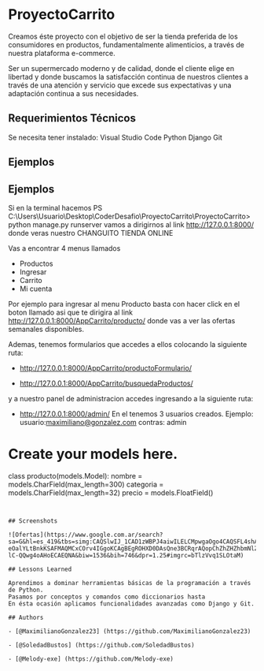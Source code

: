 # ProyectoCarrito

Creamos éste proyecto con el objetivo de ser la tienda preferida de los consumidores en productos, fundamentalmente alimenticios, a través de nuestra plataforma e-commerce.

Ser un supermercado moderno y de calidad, donde el cliente elige en libertad y donde buscamos la satisfacción continua de nuestros clientes a través de una atención y servicio que excede sus expectativas y una adaptación continua a sus necesidades.

## Requerimientos Técnicos

Se necesita tener instalado:
Visual Studio Code
Python
Django
Git

## Ejemplos

## Ejemplos
Si en la terminal hacemos
PS C:\Users\Usuario\Desktop\CoderDesafio\ProyectoCarrito\ProyectoCarrito> python manage.py runserver
vamos a dirigirnos al link http://127.0.0.1:8000/ donde veras nuestro CHANGUITO TIENDA ONLINE

Vas a encontrar 4 menus llamados 
- Productos
- Ingresar
- Carrito
- Mi cuenta

Por ejemplo para ingresar al menu Producto basta con hacer click en el boton llamado asi que te dirigira al link http://127.0.0.1:8000/AppCarrito/producto/ donde 
vas a ver las ofertas semanales disponibles.


Ademas, tenemos formularios que accedes a ellos colocando la siguiente ruta:

- http://127.0.0.1:8000/AppCarrito/productoFormulario/

- http://127.0.0.1:8000/AppCarrito/busquedaProductos/

y a nuestro panel de administracion accedes ingresando a la siguiente ruta:
- http://127.0.0.1:8000/admin/
En el tenemos 3 usuarios creados.
Ejemplo: usuario:maximiliano@gonzalez.com 
	     contras: admin

# Create your models here.

class producto(models.Model):
    nombre = models.CharField(max_length=300)
    categoria = models.CharField(max_length=32)
    precio = models.FloatField()
```


## Screenshots

![Ofertas](https://www.google.com.ar/search?sa=G&hl=es_419&tbs=simg:CAQSlwIJ_1CAD1zWBPJ4aiwILELCMpwgaOgo4CAQSFL4shA_1QPaAczBbPE6ES8AbVPYkNGhp5TwyCSCP9HaItVXpIXMeAj-eOalYLtBnkKSAFMAQMCxCOrv4IGgoKCAgBEgROHXD0DAsQne3BCRqrAQopChZhZHZhbmNlZCBtZWF0IHJlY292ZXJ52qWI9gMLCgkvbS8wMjg3d24KIgoPc2FsdC1jdXJlZCBtZWF02qWI9gMLCgkvbS8wNDdrYm0KHQoKYW5pbWFsIGZhdNqliPYDCwoJL20vMDE5dDZkCh4KC2Zyb3plbiBmb29k2qWI9gMLCgkvbS8wMXh4dG0KGwoIcmVkIG1lYXTapYj2AwsKCS9tLzA1djFxNww&sxsrf=ALiCzsZhtZNVLQgkwgLJVMyieiL2EPB9JQ:1657842505272&q=prote%C3%ADnas+del+estroma+de+la+carne&tbm=isch&ved=2ahUKEwiG0vrMyPn4AhUGupUCHe-lC-QQwg4oAHoECAEQNA&biw=1536&bih=746&dpr=1.25#imgrc=bTlzVvq1SLOtaM)
 
## Lessons Learned

Aprendimos a dominar herramientas básicas de la programación a través de Python. 
Pasamos por conceptos y comandos como diccionarios hasta 
En ésta ocasión aplicamos funcionalidades avanzadas como Django y Git. 

## Authors

- [@MaximilianoGonzalez23] (https://github.com/MaximilianoGonzalez23)

- [@SoledadBustos] (https://github.com/SoledadBustos)

- [@Melody-exe] (https://github.com/Melody-exe)
